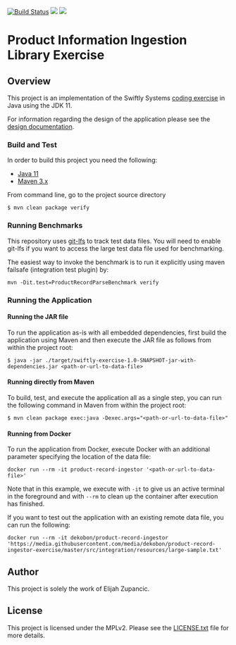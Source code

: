 [![Build Status](https://travis-ci.org/dekobon/product-record-ingestor-exercise.svg?branch=master)](https://travis-ci.org/dekobon/product-record-ingestor-exercise) [![](https://images.microbadger.com/badges/version/dekobon/product-record-ingestor.svg)](https://microbadger.com/images/dekobon/product-record-ingestor "Get your own version badge on microbadger.com") [![](https://images.microbadger.com/badges/image/dekobon/product-record-ingestor.svg)](https://microbadger.com/images/dekobon/product-record-ingestor "Get your own image badge on microbadger.com")
# Product Information Ingestion Library Exercise

## Overview

This project is an implementation of the Swiftly Systems 
[coding exercise](https://github.com/Swiftly-Systems/code-exercise-services)
in Java using the JDK 11.

For information regarding the design of the application please see the 
[design documentation](DESIGN.md).

### Build and Test
In order to build this project you need the following:

* [Java 11](http://www.oracle.com/technetwork/java/javase/downloads/index.html)
* [Maven 3.x](https://maven.apache.org/)

From command line, go to the project source directory
```
$ mvn clean package verify
```

### Running Benchmarks

This repository uses [git-lfs](https://git-lfs.github.com/) to track test data 
files. You will need to enable git-lfs if you want to access the large test data
file used for benchmarking.

The easiest way to invoke the benchmark is to run it explicitly using 
maven failsafe (integration test plugin) by:

```
mvn -Dit.test=ProductRecordParseBenchmark verify
```

### Running the Application

#### Running the JAR file

To run the application as-is with all embedded dependencies, first build the
application using Maven and then execute the JAR file as follows from within
the project root: 

```
$ java -jar ./target/swiftly-exercise-1.0-SNAPSHOT-jar-with-dependencies.jar <path-or-url-to-data-file>
```

#### Running directly from Maven

To build, test, and execute the application all as a single step, you can run 
the following command in Maven from within the project root:

```
$ mvn clean package exec:java -Dexec.args="<path-or-url-to-data-file>"
```

#### Running from Docker

To run the application from Docker, execute Docker with an additional parameter
specifying the location of the data file:

```
docker run --rm -it product-record-ingestor '<path-or-url-to-data-file>'
```

Note that in this example, we execute with `-it` to give us an active terminal 
in the foreground and with `--rm` to clean up the container after execution has
finished.

If you want to test out the application with an existing remote data file, you
can run the following:

```
docker run --rm -it dekobon/product-record-ingestor 'https://media.githubusercontent.com/media/dekobon/product-record-ingestor-exercise/master/src/integration/resources/large-sample.txt'
```   

## Author

This project is solely the work of Elijah Zupancic.

## License

This project is licensed under the MPLv2. Please see the 
[LICENSE.txt](/LICENSE.txt) file for more details. 
